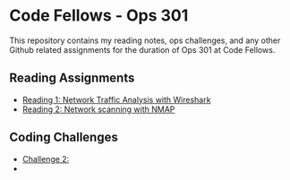 # Code Fellows - Ops 301
This repository contains my reading notes, ops challenges, and any other Github related assignments for the duration of Ops 301 at Code Fellows.

## Reading Assignments

- [Reading 1: Network Traffic Analysis with Wireshark](reading1.md)
- [Reading 2: Network scanning with NMAP](reading2.md)

## Coding Challenges
- [Challenge 2:](ops2-)
- 
